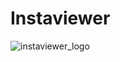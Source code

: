 # Instaviewer
 
![instaviewer_logo](https://github.com/silviobcc/instaviewer/assets/133687098/53f609be-1569-41a2-932d-6bb48769b8af)


